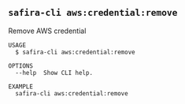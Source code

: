 <!-- order:7 -->
## `safira-cli aws:credential:remove`

Remove AWS credential

```
USAGE
  $ safira-cli aws:credential:remove

OPTIONS
  --help  Show CLI help.

EXAMPLE
  safira-cli aws:credential:remove
```
